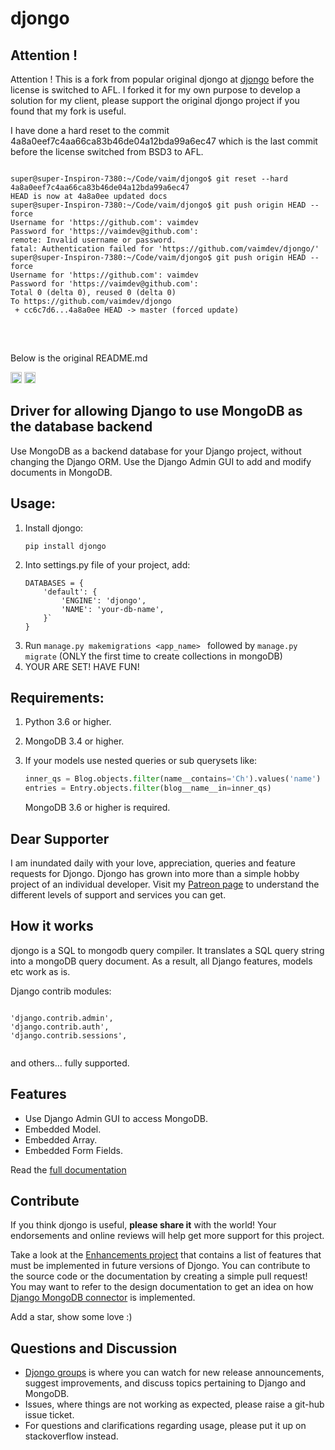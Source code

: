 <h1>djongo</h1>
<h2>Attention !</h2>
Attention ! This is a fork from popular original djongo at <a href="https://github.com/nesdis/djongo">djongo</a> before the license is switched to AFL. I forked it for my own purpose to develop a solution for my client, please support the original djongo project if you found that my fork is useful.

I have done a hard reset to the commit 4a8a0eef7c4aa66ca83b46de04a12bda99a6ec47 which is the last commit before the license switched from BSD3 to AFL.


<pre>
<code>
super@super-Inspiron-7380:~/Code/vaim/djongo$ git reset --hard 4a8a0eef7c4aa66ca83b46de04a12bda99a6ec47
HEAD is now at 4a8a0ee updated docs
super@super-Inspiron-7380:~/Code/vaim/djongo$ git push origin HEAD --force
Username for 'https://github.com': vaimdev
Password for 'https://vaimdev@github.com':
remote: Invalid username or password.
fatal: Authentication failed for 'https://github.com/vaimdev/djongo/'
super@super-Inspiron-7380:~/Code/vaim/djongo$ git push origin HEAD --force
Username for 'https://github.com': vaimdev
Password for 'https://vaimdev@github.com':
Total 0 (delta 0), reused 0 (delta 0)
To https://github.com/vaimdev/djongo
 + cc6c7d6...4a8a0ee HEAD -> master (forced update)
</code>
</pre>

<br />

Below is the original README.md


<a href="https://opensource.org/licenses/BSD-3-Clause"><img src="https://img.shields.io/badge/License-BSD%203--Clause-blue.svg" alt="BSD3" height="18"></a>
<a href="https://badge.fury.io/py/djongo"><img src="https://badge.fury.io/py/djongo.svg" alt="PyPI version" height="18"></a>

<h2>Driver for allowing Django to use MongoDB as the database backend</h2>

Use MongoDB as a backend database for your Django project, without changing the Django ORM. Use the Django Admin GUI to add and modify documents in MongoDB.

## Usage:
<ol>
<li> Install djongo:

```
pip install djongo
```
</li>
<li> Into settings.py file of your project, add:

```
DATABASES = {
    'default': {
        'ENGINE': 'djongo',
        'NAME': 'your-db-name',
    }`
}
```
</li>   
   <li> Run <code>manage.py makemigrations &ltapp_name&gt </code> followed by <code>manage.py migrate</code> (ONLY the first time to create collections in mongoDB) </li>
   <li> YOUR ARE SET! HAVE FUN! </li>
</ol>

## Requirements:

  1. Python 3.6 or higher.
  2. MongoDB 3.4 or higher.
  3. If your models use nested queries or sub querysets like:

      ```python
      inner_qs = Blog.objects.filter(name__contains='Ch').values('name')
      entries = Entry.objects.filter(blog__name__in=inner_qs)
      ```
     MongoDB 3.6 or higher is required.

## Dear Supporter

I am inundated daily with your love, appreciation, queries and feature requests for Djongo. Djongo has grown into more than a simple hobby project of an individual developer. Visit my [Patreon page](https://www.patreon.com/nesdis) to understand the different levels of support and services you can get.

## How it works

djongo is a SQL to mongodb query compiler. It translates a SQL query string into a mongoDB query document. As a result, all Django features, models etc work as is.

  Django contrib modules:
<pre><code>  
'django.contrib.admin',
'django.contrib.auth',    
'django.contrib.sessions',

</code></pre>
 and others... fully supported.

## Features

  * Use Django Admin GUI to access MongoDB.  
  * Embedded Model.
  * Embedded Array.
  * Embedded Form Fields.

  Read the [full documentation](https://nesdis.github.io/djongo/)

## Contribute

 If you think djongo is useful, **please share it** with the world! Your endorsements and online reviews will help get more support for this project.

 Take a look at the [Enhancements project](https://github.com/nesdis/djongo/projects/1) that contains a list of features that must be implemented in future versions of Djongo. You can contribute to the source code or the documentation by creating a simple pull request! You may want to refer to the design documentation to get an idea on how [Django MongoDB connector](https://nesdis.github.io/djongo/django-mongodb-connector-design-document/) is implemented.

 Add a star, show some love :)

## Questions and Discussion

 * [Djongo groups](https://groups.google.com/d/forum/djongo) is where you can watch for new release announcements, suggest improvements, and discuss topics pertaining to Django and MongoDB.
 * Issues, where things are not working as expected, please raise a git-hub issue ticket.
 * For questions and clarifications regarding usage, please put it up on stackoverflow instead.
